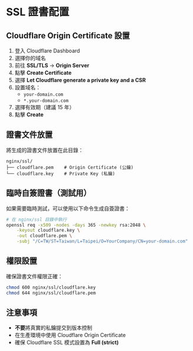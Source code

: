 # SSL 證書配置

## Cloudflare Origin Certificate 設置

1. 登入 Cloudflare Dashboard
2. 選擇你的域名
3. 前往 **SSL/TLS** → **Origin Server**
4. 點擊 **Create Certificate**
5. 選擇 **Let Cloudflare generate a private key and a CSR**
6. 設置域名：
   - `your-domain.com`
   - `*.your-domain.com`
7. 選擇有效期（建議 15 年）
8. 點擊 **Create**

## 證書文件放置

將生成的證書文件放置在此目錄：

```
nginx/ssl/
├── cloudflare.pem    # Origin Certificate (公鑰)
└── cloudflare.key    # Private Key (私鑰)
```

## 臨時自簽證書（測試用）

如果需要臨時測試，可以使用以下命令生成自簽證書：

```bash
# 在 nginx/ssl 目錄中執行
openssl req -x509 -nodes -days 365 -newkey rsa:2048 \
    -keyout cloudflare.key \
    -out cloudflare.pem \
    -subj "/C=TW/ST=Taiwan/L=Taipei/O=YourCompany/CN=your-domain.com"
```

## 權限設置

確保證書文件權限正確：
```bash
chmod 600 nginx/ssl/cloudflare.key
chmod 644 nginx/ssl/cloudflare.pem
```

## 注意事項

- **不要**將真實的私鑰提交到版本控制
- 在生產環境中使用 Cloudflare Origin Certificate
- 確保 Cloudflare SSL 模式設置為 **Full (strict)**